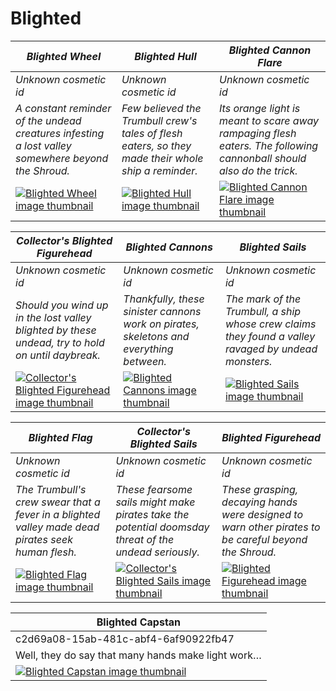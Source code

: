 # Blighted

| *Blighted Wheel* | *Blighted Hull* | *Blighted Cannon Flare* |
| ---------------- | --------------- | ----------------------- |
| *Unknown cosmetic id* | *Unknown cosmetic id* | *Unknown cosmetic id* |
| *A constant reminder of the undead creatures infesting a lost valley somewhere beyond the Shroud.* | *Few believed the Trumbull crew's tales of flesh eaters, so they made their whole ship a reminder.* | *Its orange light is meant to scare away rampaging flesh eaters. The following cannonball should also do the trick.* |
| [![*Blighted Wheel* image thumbnail](https://cdn.merciasquill.com/images/67035fed8ad30bf0035179c4)](https://seaofthieves.wiki.gg/wiki/Blighted_Wheel) | [![*Blighted Hull* image thumbnail](https://cdn.merciasquill.com/images/67035fed8ad30bf0035179c4)](https://seaofthieves.wiki.gg/wiki/Blighted_Hull) | [![*Blighted Cannon Flare* image thumbnail](https://cdn.merciasquill.com/images/67035fed8ad30bf0035179c4)](https://seaofthieves.wiki.gg/wiki/Blighted_Cannon_Flare) |

| *Collector's Blighted Figurehead* | *Blighted Cannons* | *Blighted Sails* |
| --------------------------------- | ------------------ | ---------------- |
| *Unknown cosmetic id* | *Unknown cosmetic id* | *Unknown cosmetic id* |
| *Should you wind up in the lost valley blighted by these undead, try to hold on until daybreak.* | *Thankfully, these sinister cannons work on pirates, skeletons and everything between.* | *The mark of the Trumbull, a ship whose crew claims they found a valley ravaged by undead monsters.* |
| [![*Collector's Blighted Figurehead* image thumbnail](https://cdn.merciasquill.com/images/67035fed8ad30bf0035179c4)](https://seaofthieves.wiki.gg/wiki/Collector's_Blighted_Figurehead) | [![*Blighted Cannons* image thumbnail](https://cdn.merciasquill.com/images/67035fed8ad30bf0035179c4)](https://seaofthieves.wiki.gg/wiki/Blighted_Cannons) | [![*Blighted Sails* image thumbnail](https://cdn.merciasquill.com/images/67035fed8ad30bf0035179c4)](https://seaofthieves.wiki.gg/wiki/Blighted_Sails) |

| *Blighted Flag* | *Collector's Blighted Sails* | *Blighted Figurehead* |
| --------------- | ---------------------------- | --------------------- |
| *Unknown cosmetic id* | *Unknown cosmetic id* | *Unknown cosmetic id* |
| *The Trumbull's crew swear that a fever in a blighted valley made dead pirates seek human flesh.* | *These fearsome sails might make pirates take the potential doomsday threat of the undead seriously.* | *These grasping, decaying hands were designed to warn other pirates to be careful beyond the Shroud.* |
| [![*Blighted Flag* image thumbnail](https://cdn.merciasquill.com/images/67035fed8ad30bf0035179c4)](https://seaofthieves.wiki.gg/wiki/Blighted_Flag) | [![*Collector's Blighted Sails* image thumbnail](https://cdn.merciasquill.com/images/67035fed8ad30bf0035179c4)](https://seaofthieves.wiki.gg/wiki/Collector's_Blighted_Sails) | [![*Blighted Figurehead* image thumbnail](https://cdn.merciasquill.com/images/67035fed8ad30bf0035179c4)](https://seaofthieves.wiki.gg/wiki/Blighted_Figurehead) |

| Blighted Capstan |
| ---------------- |
| c2d69a08-15ab-481c-abf4-6af90922fb47 |
| Well, they do say that many hands make light work… |
| [![Blighted Capstan image thumbnail](https://seaofthieves.wiki.gg/images/b/be/Blighted_Capstan.png)](https://seaofthieves.wiki.gg/wiki/Blighted_Capstan) |
